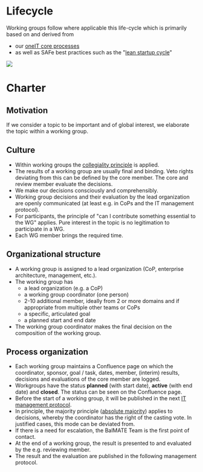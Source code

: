 # Lifecycle

Working groups follow where applicable this life-cycle which is primarily based on and derived from
- our [oneIT core processes](https://confluence.baloisenet.com/atlassian/x/VI7gcg) 
- as well as SAFe best practices such as the "[lean startup cycle](https://www.scaledagileframework.com/epic/)"

![](http://www.plantuml.com/plantuml/proxy?cache=no&src=https://raw.githubusercontent.com/baloise/BalMATE/bringWGInfosUpToDate/docs/concepts/lifecycle.puml)

# Charter

## Motivation
If we consider a topic to be important and of global interest, we elaborate the topic within a working group.

## Culture
 - Within working groups the [collegiality principle](https://de.wikipedia.org/wiki/Kollegialit%C3%A4tsprinzip) is applied.
 - The results of a working group are usually final and binding. Veto rights deviating from this can be defined by the core member. The core and review member evaluate the decisions.
 - We make our decisions consciously and comprehensibly.  
 - Working group decisions and their evaluation by the lead organization are openly communicated (at least e.g. in CoPs and the IT management protocol).
 - For participants, the principle of "can I contribute something essential to the WG" applies. Pure interest in the topic is no legitimation to participate in a WG.
 - Each WG member brings the required time.

## Organizational structure
 - A working group is assigned to a lead organization (CoP, enterprise architecture, management, etc.).
 - The working group has
   - a lead organization (e.g. a CoP)
   - a working group coordinator (one person)
   - 2-10 additional member, ideally from 2 or more domains and if appropriate from multiple other teams or CoPs
   - a specific, articulated goal
   - a planned start and end date
 - The working group coordinator makes the final decision on the composition of the working group.

## Process organization
 - Each working group maintains a Confluence page on which the coordinator, sponsor, goal / task, dates, member, (interim) results, decisions and evaluations of the core member are logged. 
- Workgroups have the status **planned** (with start date), **active** (with end date) and **closed**. The status can be seen on the Confluence page.
- Before the start of a working group, it will be published in the next [IT management protocol](https://confluence.baloisenet.com/atlassian/x/WYHbLw).
- In principle, the majority principle ([absolute majority](https://en.wikipedia.org/wiki/Supermajority)) applies to decisions, whereby the coordinator has the right of the casting vote. In justified cases, this mode can be deviated from.
- If there is a need for escalation, the BalMATE Team is the first point of contact.
- At the end of a working group, the result is presented to and evaluated by the e.g. reviewing member.
- The result and the evaluation are published in the following management protocol.
